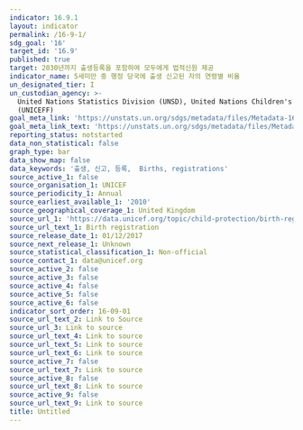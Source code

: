 ```yaml
---
indicator: 16.9.1
layout: indicator
permalink: /16-9-1/
sdg_goal: '16'
target_id: '16.9'
published: true
target: 2030년까지 출생등록을 포함하여 모두에게 법적신원 제공
indicator_name: 5세미만 중 행정 당국에 출생 신고된 자의 연령별 비율
un_designated_tier: I
un_custodian_agency: >-
  United Nations Statistics Division (UNSD), United Nations Children's Fund
  (UNICEFF)
goal_meta_link: 'https://unstats.un.org/sdgs/metadata/files/Metadata-16-09-01.pdf'
goal_meta_link_text: 'https://unstats.un.org/sdgs/metadata/files/Metadata-16-09-01.pdf'
reporting_status: notstarted
data_non_statistical: false
graph_type: bar
data_show_map: false
data_keywords: '출생, 신고, 등록,  Births, registrations'
source_active_1: false
source_organisation_1: UNICEF
source_periodicity_1: Annual
source_earliest_available_1: '2010'
source_geographical_coverage_1: United Kingdom
source_url_1: 'https://data.unicef.org/topic/child-protection/birth-registration/'
source_url_text_1: Birth registration
source_release_date_1: 01/12/2017
source_next_release_1: Unknown
source_statistical_classification_1: Non-official
source_contact_1: data@unicef.org
source_active_2: false
source_active_3: false
source_active_4: false
source_active_5: false
source_active_6: false
indicator_sort_order: 16-09-01
source_url_text_2: Link to Source
source_url_3: Link to source
source_url_text_4: Link to source
source_url_text_5: Link to source
source_url_text_6: Link to source
source_active_7: false
source_url_text_7: Link to source
source_active_8: false
source_url_text_8: Link to source
source_active_9: false
source_url_text_9: Link to source
title: Untitled
---
```

